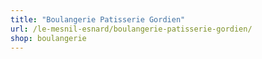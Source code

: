 ```yaml
---
title: "Boulangerie Patisserie Gordien"
url: /le-mesnil-esnard/boulangerie-patisserie-gordien/
shop: boulangerie
---
```

